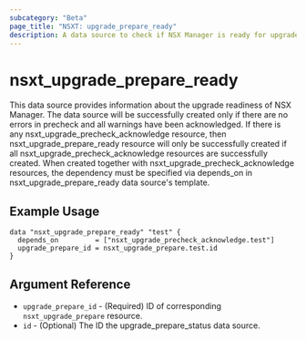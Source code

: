 ```yaml
---
subcategory: "Beta"
page_title: "NSXT: upgrade_prepare_ready"
description: A data source to check if NSX Manager is ready for upgrade.
---
```


# nsxt_upgrade_prepare_ready

This data source provides information about the upgrade readiness of NSX Manager.
The data source will be successfully created only if there are no errors in precheck and
all warnings have been acknowledged.
If there is any nsxt_upgrade_precheck_acknowledge resource, then nsxt_upgrade_prepare_ready resource
will only be successfully created if all nsxt_upgrade_precheck_acknowledge resources are
successfully created.
When created together with nsxt_upgrade_precheck_acknowledge resources, the dependency must be specified
via depends_on in nsxt_upgrade_prepare_ready data source's template.

## Example Usage

```hcl
data "nsxt_upgrade_prepare_ready" "test" {
  depends_on         = ["nsxt_upgrade_precheck_acknowledge.test"]
  upgrade_prepare_id = nsxt_upgrade_prepare.test.id
}
```

## Argument Reference

* `upgrade_prepare_id` - (Required) ID of corresponding `nsxt_upgrade_prepare` resource.
* `id` - (Optional) The ID the upgrade_prepare_status data source.
